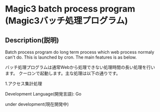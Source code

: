 Magic3 batch process program
(Magic3バッチ処理プログラム)
====

## Description(説明)

Batch process program do long term process which web process normaly can't do.
This is launched by cron.
The main features is as below.

バッチ処理プログラムは通常Webから処理できない処理時間の長い処理を行います。
クーロンで起動します。主な処理は以下の通りです。

1.アクセス集計処理

Development Language(開発言語): Go

under development(現在開発中)
